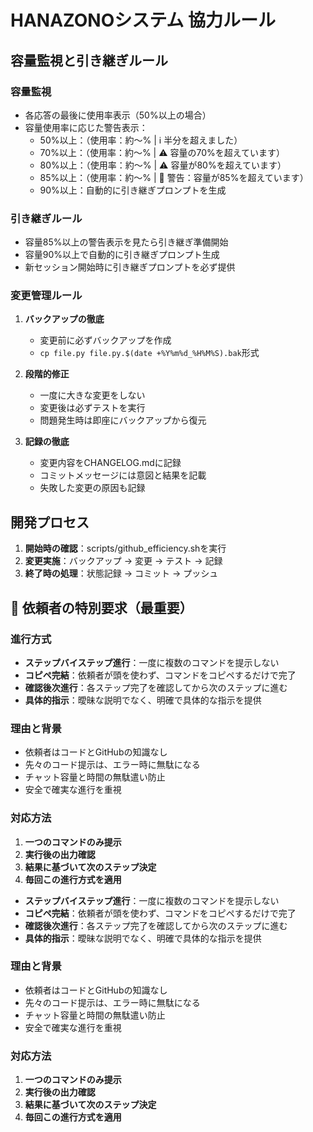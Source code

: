 # HANAZONOシステム 協力ルール

## 容量監視と引き継ぎルール

### 容量監視
- 各応答の最後に使用率表示（50%以上の場合）
- 容量使用率に応じた警告表示：
  - 50%以上：（使用率：約〜% | ℹ️ 半分を超えました）
  - 70%以上：（使用率：約〜% | ⚠️ 容量の70%を超えています）
  - 80%以上：（使用率：約〜% | ⚠️ 容量が80%を超えています）
  - 85%以上：（使用率：約〜% | 🚨 警告：容量が85%を超えています）
  - 90%以上：自動的に引き継ぎプロンプトを生成

### 引き継ぎルール
- 容量85%以上の警告表示を見たら引き継ぎ準備開始
- 容量90%以上で自動的に引き継ぎプロンプト生成
- 新セッション開始時に引き継ぎプロンプトを必ず提供

### 変更管理ルール
1. **バックアップの徹底**
   - 変更前に必ずバックアップを作成
   - `cp file.py file.py.$(date +%Y%m%d_%H%M%S).bak`形式

2. **段階的修正**
   - 一度に大きな変更をしない
   - 変更後は必ずテストを実行
   - 問題発生時は即座にバックアップから復元

3. **記録の徹底**
   - 変更内容をCHANGELOG.mdに記録
   - コミットメッセージには意図と結果を記載
   - 失敗した変更の原因も記録

## 開発プロセス
1. **開始時の確認**：scripts/github_efficiency.shを実行
2. **変更実施**：バックアップ → 変更 → テスト → 記録
3. **終了時の処理**：状態記録 → コミット → プッシュ

## 🚨 **依頼者の特別要求（最重要）**

### **進行方式**
- **ステップバイステップ進行**：一度に複数のコマンドを提示しない
- **コピペ完結**：依頼者が頭を使わず、コマンドをコピペするだけで完了
- **確認後次進行**：各ステップ完了を確認してから次のステップに進む
- **具体的指示**：曖昧な説明でなく、明確で具体的な指示を提供

### **理由と背景**
- 依頼者はコードとGitHubの知識なし
- 先々のコード提示は、エラー時に無駄になる
- チャット容量と時間の無駄遣い防止
- 安全で確実な進行を重視

### **対応方法**
1. **一つのコマンドのみ提示**
2. **実行後の出力確認**
3. **結果に基づいて次のステップ決定**
4. **毎回この進行方式を適用**
- **ステップバイステップ進行**：一度に複数のコマンドを提示しない
- **コピペ完結**：依頼者が頭を使わず、コマンドをコピペするだけで完了
- **確認後次進行**：各ステップ完了を確認してから次のステップに進む
- **具体的指示**：曖昧な説明でなく、明確で具体的な指示を提供

### **理由と背景**
- 依頼者はコードとGitHubの知識なし
- 先々のコード提示は、エラー時に無駄になる
- チャット容量と時間の無駄遣い防止
- 安全で確実な進行を重視

### **対応方法**
1. **一つのコマンドのみ提示**
2. **実行後の出力確認**
3. **結果に基づいて次のステップ決定**
4. **毎回この進行方式を適用**
